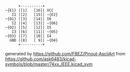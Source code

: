 

	      +----------+
	~{E1} |[1]   [16]| VCC
	   I1 |[2]   [15]| ~{E2}
	~{O1} |[3]   [14]| I6
	   I2 |[4]   [13]| ~{O6}
	~{O2} |[5]   [12]| I5
	   I3 |[6]   [11]| ~{O5}
	~{O3} |[7]   [10]| I4
	  GND |[8]   [ 9]| ~{O4}
	      +----------+


generated by https://github.com/FBEZ/Pinout-AsciiArt from https://github.com/ask6483/kicad-symbols/blob/master/74xx_IEEE.kicad_sym